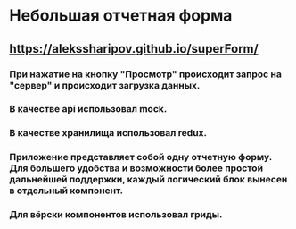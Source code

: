# Небольшая отчетная форма

## https://alekssharipov.github.io/superForm/

### При нажатие на кнопку "Просмотр" происходит запрос на "сервер" и происходит загрузка данных.

### В качестве api использовал mock. 

### В качестве хранилища использовал redux.

### Приложение представляет собой одну отчетную форму. Для большего удобства и возможности более простой дальнейшей поддержки, каждый логический блок вынесен в отдельный компонент.

### Для вёрски компонентов использовал гриды.
